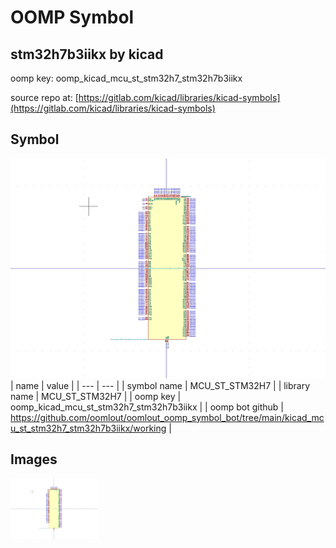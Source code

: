 # OOMP Symbol  
## stm32h7b3iikx  by kicad  
  
oomp key: oomp_kicad_mcu_st_stm32h7_stm32h7b3iikx  
  
source repo at: [https://gitlab.com/kicad/libraries/kicad-symbols](https://gitlab.com/kicad/libraries/kicad-symbols)  
## Symbol  
  
[![working.png](working_600.png)](working.png)  
| name | value | 
| --- | --- | 
| symbol name | MCU_ST_STM32H7 | 
| library name | MCU_ST_STM32H7 | 
| oomp key | oomp_kicad_mcu_st_stm32h7_stm32h7b3iikx | 
| oomp bot github | https://github.com/oomlout/oomlout_oomp_symbol_bot/tree/main/kicad_mcu_st_stm32h7_stm32h7b3iikx/working | 
## Images  
  
[![working.png](working_140.png)](working.png)  
